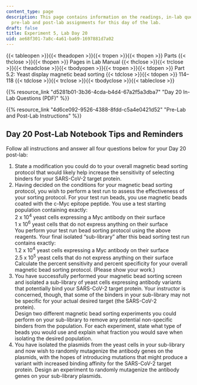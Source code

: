 ```yaml
---
content_type: page
description: This page contains information on the readings, in-lab questions, and
  pre-lab and post-lab assignments for this day of the lab.
draft: false
title: Experiment 5, Lab Day 20
uid: ae68f301-7a8c-4a61-ba69-1697881d7a02
---
```

{{< tableopen >}}{{< theadopen >}}{{< tropen >}}{{< thopen >}}
Parts
{{< thclose >}}{{< thopen >}}
Pages in Lab Manual
{{< thclose >}}{{< trclose >}}{{< theadclose >}}{{< tbodyopen >}}{{< tropen >}}{{< tdopen >}}
Part 5.2: Yeast display magnetic bead sorting
{{< tdclose >}}{{< tdopen >}}
114–118
{{< tdclose >}}{{< trclose >}}{{< tbodyclose >}}{{< tableclose >}}

{{% resource_link "d5281b01-3b36-4cda-b4d4-67a2f5a3dba7" "Day 20 In-Lab Questions (PDF)" %}}

{{% resource_link "4d6ce092-9526-4388-8fdd-c5a4e0421d52" "Pre-Lab and Post-Lab Instructions" %}}

## Day 20 Post-Lab Notebook Tips and Reminders

Follow all instructions and answer all four questions below for your Day 20 post-lab:

1. State a modification you could do to your overall magnetic bead sorting protocol that would likely help increase the sensitivity of selecting binders for your SARS-CoV-2 target protein. 
2. Having decided on the conditions for your magnetic bead sorting protocol, you wish to perform a test run to assess the effectiveness of your sorting protocol. For your test run beads, you use magnetic beads coated with the c-Myc epitope peptide. You use a test starting population containing exactly:           
    2 x 10<sup>4</sup> yeast cells expressing a Myc antibody on their surface           
    1 x 10<sup>6</sup> yeast cells that do not express anything on their surface           
    You perform your test run bead sorting protocol using the above reagents. Your final isolated “sub-library” after this bead sorting test run contains exactly:           
    1.2 x 10<sup>4</sup> yeast cells expressing a Myc antibody on their surface           
    2.5 x 10<sup>5</sup> yeast cells that do not express anything on their surface           
    Calculate the percent sensitivity and percent specificity for your overall magnetic bead sorting protocol. (Please show your work.)
3. You have successfully performed your magnetic bead sorting screen and isolated a sub-library of yeast cells expressing antibody variants that potentially bind your SARS-CoV-2 target protein. Your instructor is concerned, though, that some of the binders in your sub-library may not be specific for your actual desired target (the SARS-CoV-2 protein).           
    Design two different magnetic bead sorting experiments you could perform on your sub-library to remove any potential non-specific binders from the population. For each experiment, state what type of beads you would use and explain what fraction you would save when isolating the desired population. 
4. You have isolated the plasmids from the yeast cells in your sub-library and now wish to randomly mutagenize the antibody genes on the plasmids, with the hopes of introducing mutations that might produce a variant with increased binding affinity for the SARS-CoV-2 target protein. Design an experiment to randomly mutagenize the antibody genes on your sub-library plasmids.